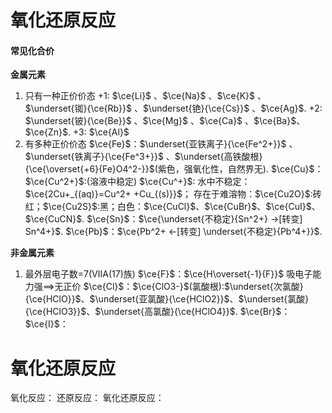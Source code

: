 # 氧化还原反应

#### 常见化合价

**金属元素**
1. 只有一种正价价态
	+1: $\ce{Li}$ 、$\ce{Na}$ 、$\ce{K}$ 、$\underset{铷}{\ce{Rb}}$ 、$\underset{铯}{\ce{Cs}}$ 、$\ce{Ag}$.
	+2: $\underset{铍}{\ce{Be}}$ 、$\ce{Mg}$ 、$\ce{Ca}$ 、$\ce{Ba}$、$\ce{Zn}$.
	+3: $\ce{Al}$
2. 有多种正价价态
	$\ce{Fe}$：$\underset{亚铁离子}{\ce{Fe^2+}}$ 、$\underset{铁离子}{\ce{Fe^3+}}$ 、$\underset{高铁酸根}{\ce{\overset{+6}{Fe}O4^2-}}$(紫色，强氧化性，自然界无).
	$\ce{Cu}$：$\ce{Cu^2+}$:(溶液中稳定)
		$\ce{Cu^+}$:
			水中不稳定：$\ce{2Cu+_{(aq)}=Cu^2+ +Cu_{(s)}}$；
			存在于难溶物：$\ce{Cu2O}$:砖红；$\ce{Cu2S}$:黑；白色：$\ce{CuCl}$、$\ce{CuBr}$、$\ce{CuI}$、$\ce{CuCN}$.
		$\ce{Sn}$：$\ce{\underset{不稳定}{Sn^2+} ->[转变] Sn^4+}$.
		$\ce{Pb}$：$\ce{Pb^2+ <-[转变] \underset{不稳定}{Pb^4+}}$.

**非金属元素**
1. 最外层电子数=7(ⅦA(17)族)
	$\ce{F}$：$\ce{H\overset{-1}{F}}$ 吸电子能力强==>无正价
	$\ce{Cl}$：$\ce{ClO3-}$(氯酸根):$\underset{次氯酸}{\ce{HClO}}$、$\underset{亚氯酸}{\ce{HClO2}}$、$\underset{氯酸}{\ce{HClO3}}$、$\underset{高氯酸}{\ce{HClO4}}$.
	$\ce{Br}$：
	$\ce{I}$：
# 氧化还原反应

氧化反应：
还原反应：
氧化还原反应：